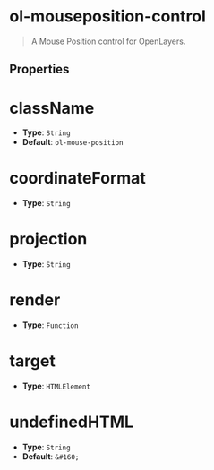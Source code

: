 # ol-mouseposition-control

> A Mouse Position control for OpenLayers.

## Properties

# className

- **Type**: `String`
- **Default**: `ol-mouse-position`

# coordinateFormat

- **Type**: `String`

# projection

- **Type**: `String`

# render

- **Type**: `Function`

# target

- **Type**: `HTMLElement`

# undefinedHTML

- **Type**: `String`
- **Default**: `&#160;`
